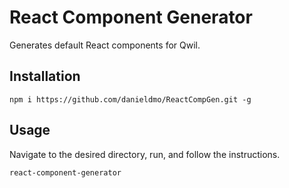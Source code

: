 # React Component Generator

Generates default React components for Qwil.

## Installation

```
npm i https://github.com/danieldmo/ReactCompGen.git -g
```

## Usage

Navigate to the desired directory, run, and follow the instructions.

```
react-component-generator
```
